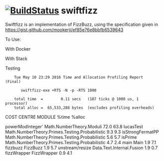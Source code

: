 [![BuildStatus](https://travis-ci.org/mlitchard/swiftfizz.svg?branch=master)](https://travis-ci.org/mlitchard/swiftfizz)
swiftfizz
==========

Swiftfizz is an implementation of FizzBuzz, using the specification given in
https://gist.github.com/mookerji/ef85e76e8bbfb6539643

To Use:

With Docker


With Stack


Testing

        Tue May 10 23:29 2016 Time and Allocation Profiling Report  (Final)

           swiftfizz-exe +RTS -N -p -RTS 1000

        total time  =        0.11 secs   (107 ticks @ 1000 us, 1 processor)
        total alloc =  65,533,288 bytes  (excludes profiling overheads)

COST CENTRE      MODULE                                         %time %alloc

powerModInteger' Math.NumberTheory.Moduli                        72.0   63.8
lucasTest        Math.NumberTheory.Primes.Testing.Probabilistic   9.3    9.3
isStrongFermatPP Math.NumberTheory.Primes.Testing.Probabilistic   5.6    5.7
isPrime          Math.NumberTheory.Primes.Testing.Probabilistic   4.7    2.4
main             Main                                             1.9    7.1
fizzbuzz         FizzBuzz                                         1.9    5.7
unstream/resize  Data.Text.Internal.Fusion                        1.9    0.7
fizzWrapper      FizzWrapper                                      0.9    4.1

